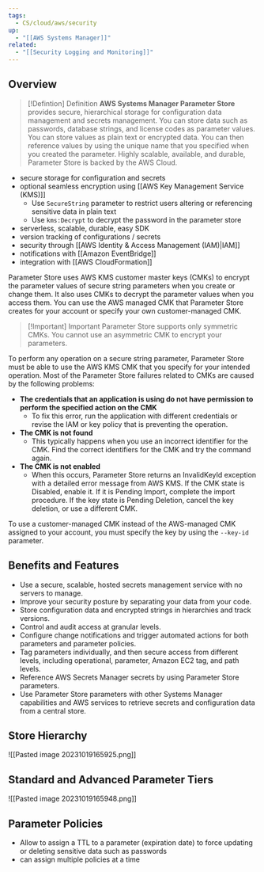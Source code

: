 ```yaml
---
tags:
  - CS/cloud/aws/security
up:
  - "[[AWS Systems Manager]]"
related:
  - "[[Security Logging and Monitoring]]"
---
```

## Overview


> [!Defintion] Definition
> **AWS Systems Manager Parameter Store** provides secure, hierarchical storage for configuration data management and secrets management. You can store data such as passwords, database strings, and license codes as parameter values. You can store values as plain text or encrypted data. You can then reference values by using the unique name that you specified when you created the parameter. Highly scalable, available, and durable, Parameter Store is backed by the AWS Cloud.

- secure storage for configuration and secrets
- optional seamless encryption using [[AWS Key Management Service (KMS)]]
	- Use `SecureString` parameter to restrict users altering or referencing sensitive data in plain text
	- Use `kms:Decrypt` to decrypt the password in the parameter store
- serverless, scalable, durable, easy SDK
- version tracking of configurations / secrets
- security through [[AWS Identity & Access Management (IAM)|IAM]]
- notifications with [[Amazon EventBridge]]
- integration with [[AWS CloudFormation]]


Parameter Store uses AWS KMS customer master keys (CMKs) to encrypt the parameter values of secure string parameters when you create or change them. It also uses CMKs to decrypt the parameter values when you access them. You can use the AWS managed CMK that Parameter Store creates for your account or specify your own customer-managed CMK. 


> [!Important] Important
> Parameter Store supports only symmetric CMKs. You cannot use an asymmetric CMK to encrypt your parameters.

To perform any operation on a secure string parameter, Parameter Store must be able to use the AWS KMS CMK that you specify for your intended operation. Most of the Parameter Store failures related to CMKs are caused by the following problems:

- **The credentials that an application is using do not have permission to perform the specified action on the CMK**
	- To fix this error, run the application with different credentials or revise the IAM or key policy that is preventing the operation.
- **The CMK is not found**
	- This typically happens when you use an incorrect identifier for the CMK. Find the correct identifiers for the CMK and try the command again.
- **The CMK is not enabled**
	- When this occurs, Parameter Store returns an InvalidKeyId exception with a detailed error message from AWS KMS. If the CMK state is Disabled, enable it. If it is Pending Import, complete the import procedure. If the key state is Pending Deletion, cancel the key deletion, or use a different CMK.

To use a customer-managed CMK instead of the AWS-managed CMK assigned to your account, you must specify the key by using the `--key-id` parameter.

## Benefits and Features

- Use a secure, scalable, hosted secrets management service with no servers to manage.
- Improve your security posture by separating your data from your code.
- Store configuration data and encrypted strings in hierarchies and track versions.
- Control and audit access at granular levels.
- Configure change notifications and trigger automated actions for both parameters and parameter policies.
- Tag parameters individually, and then secure access from different levels, including operational, parameter, Amazon EC2 tag, and path levels.
- Reference AWS Secrets Manager secrets by using Parameter Store parameters.
- Use Parameter Store parameters with other Systems Manager capabilities and AWS services to retrieve secrets and configuration data from a central store.

## Store Hierarchy

![[Pasted image 20231019165925.png]]

## Standard and Advanced Parameter Tiers

![[Pasted image 20231019165948.png]]

## Parameter Policies

- Allow to assign a TTL to a parameter (expiration date) to force updating or deleting sensitive data such as passwords
- can assign multiple policies at a time
